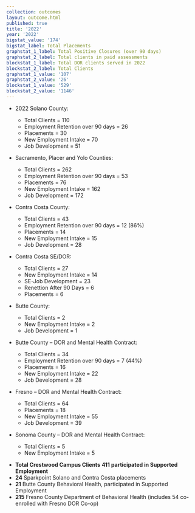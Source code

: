 ```yaml
---
collection: outcomes
layout: outcome.html
published: true
title: '2022'
year: '2022'
bigstat_value: '174'
bigstat_label: Total Placements
graphstat_1_label: Total Positive Closures (over 90 days)
graphstat_2_label: Total clients in paid assessments
blockstat_1_label: Total DOR clients served in 2022
blockstat_2_label: Total Clients
graphstat_1_value: '107'
graphstat_2_value: '26'
blockstat_1_value: '529'
blockstat_2_value: '1146'
---
```

* 2022 Solano County:
  - Total Clients = 110
  - Employment Retention over 90 days = 26
  - Placements = 30
  - New Employment Intake = 70
  - Job Development = 51

* Sacramento, Placer and Yolo Counties:
  - Total Clients = 262
  - Employment Retention over 90 days = 53 
  - Placements = 76
  - New Employment Intake = 162
  - Job Development = 172

* Contra Costa County:
  - Total Clients = 43
  - Employment Retention over 90 days = 12 (86%)
  - Placements = 14
  - New Employment Intake = 15
  - Job Development = 28

* Contra Costa SE/DOR:
  - Total Clients = 27
  - New Employment Intake = 14
  - SE-Job Development = 23
  - Renettion After 90 Days = 6
  - Placements = 6

* Butte County:
  - Total Clients = 2
  - New Employment Intake = 2
  - Job Development = 1

* Butte County – DOR and Mental Health Contract:
  - Total Clients = 34
  - Employment Retention over 90 days = 7 (44%)
  - Placements = 16
  - New Employment Intake = 22
  - Job Development = 28
  
* Fresno – DOR and Mental Health Contract:
  - Total Clients = 64
  - Placements = 18
  - New Employment Intake = 55
  - Job Development = 39

* Sonoma County – DOR and Mental Health Contract:
  - Total Clients = 5
  - New Employment Intake = 5


- **Total Crestwood Campus Clients** **411** **participated in Supported Employment**
- **24** Sparkpoint Solano and Contra Costa placements
- **21** Butte County Behavioral Health, participated in Supported Employment
- **215** Fresno County Department of Behavioral Health (includes 54 co-enrolled with Fresno DOR Co-op)
